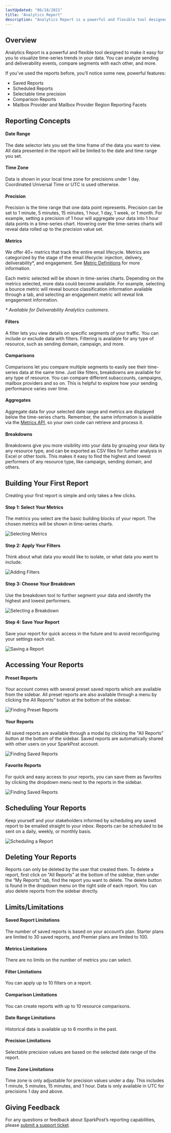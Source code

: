 ```yaml
---
lastUpdated: "06/18/2021"
title: "Analytics Report"
description: "Analytics Report is a powerful and flexible tool designed to make it easy for you to visualize time-series trends in your data."
---
```


## Overview

Analytics Report is a powerful and flexible tool designed to make it easy for you to visualize time-series trends in your data. You can analyze sending and deliverability events, compare segments with each other, and more.

If you’ve used the reports before, you’ll notice some new, powerful features:

- Saved Reports
- Scheduled Reports
- Selectable time precision
- Comparison Reports
- Mailbox Provider and Mailbox Provider Region Reporting Facets

## Reporting Concepts

#### Date Range

The date selector lets you set the time frame of the data you want to view. All data presented in the report will be limited to the date and time range you set.

#### Time Zone

Data is shown in your local time zone for precisions under 1 day. Coordinated Universal Time or UTC is used otherwise.

#### Precision

Precision is the time range that one data point represents. Precision can be set to 1 minute, 5 minutes, 15 minutes, 1 hour, 1 day, 1 week, or 1 month. For example, setting a precision of 1 hour will aggregate your data into 1 hour data points in a time-series chart. Hovering over the time-series charts will reveal data rolled up to the precision value set.

#### Metrics

We offer 40+ metrics that track the entire email lifecycle. Metrics are categorized by the stage of the email lifecycle: injection, delivery, deliverability\*, and engagement. See [Metric Definitions](https://www.sparkpost.com/docs/reporting/metrics-definitions/) for more information.

Each metric selected will be shown in time-series charts. Depending on the metrics selected, more data could become available. For example, selecting a bounce metric will reveal bounce classification information available through a tab, and selecting an engagement metric will reveal link engagement information.

_\* Available for Deliverability Analytics customers._

#### Filters

A filter lets you view details on specific segments of your traffic. You can include or exclude data with filters. Filtering is available for any type of resource, such as sending domain, campaign, and more.

#### Comparisons

Comparisons let you compare multiple segments to easily see their time-series data at the same time. Just like filters, breakdowns are available for any type of resource. You can compare different subaccounts, campaigns, mailbox providers and so on. This is helpful to explore how your sending performance varies over time.

#### Aggregates

Aggregate data for your selected date range and metrics are displayed below the time-series charts. Remember, the same information is available via the [Metrics API](https://developers.sparkpost.com/api/metrics/), so your own code can retrieve and process it.

#### Breakdowns

Breakdowns give you more visibility into your data by grouping your data by any resource type, and can be exported as CSV files for further analysis in Excel or other tools. This makes it easy to find the highest and lowest performers of any resource type, like campaign, sending domain, and others.

## Building Your First Report

Creating your first report is simple and only takes a few clicks.

#### Step 1: Select Your Metrics

The metrics you select are the basic building blocks of your report. The chosen metrics will be shown in time-series charts.

![Selecting Metrics](media/analytics-report/metrics.gif)

#### Step 2: Apply Your Filters

Think about what data you would like to isolate, or what data you want to include.

![Adding Filters](media/analytics-report/filter.gif)

#### Step 3: Choose Your Breakdown

Use the breakdown tool to further segment your data and identify the highest and lowest performers.

![Selecting a Breakdown](media/analytics-report/breakdown.gif)

#### Step 4: Save Your Report

Save your report for quick access in the future and to avoid reconfiguring your settings each visit.

![Saving a Report](media/analytics-report/save.gif)

## Accessing Your Reports

#### Preset Reports

Your account comes with several preset saved reports which are available from the sidebar. All preset reports are also available through a menu by clicking the All Reports” button at the bottom of the sidebar.

![Finding Preset Reports](media/analytics-report/preset.gif)

#### Your Reports

All saved reports are available through a modal by clicking the "All Reports” button at the bottom of the sidebar. Saved reports are automatically shared with other users on your SparkPost account.

![Finding Saved Reports](media/analytics-report/reportselection.gif)

#### Favorite Reports

For quick and easy access to your reports, you can save them as favorites by clicking the dropdown menu next to the reports in the sidebar.

![Finding Saved Reports](media/analytics-report/favorite.gif)

## Scheduling Your Reports

Keep yourself and your stakeholders informed by scheduling any saved report to be emailed straight to your inbox. Reports can be scheduled to be sent on a daily, weekly, or monthly basis.

![Scheduling a Report](media/analytics-report/schedule.gif)

## Deleting Your Reports

Reports can only be deleted by the user that created them. To delete a report, first click on "All Reports” at the bottom of the sidebar, then under the “My Reports” tab, find the report you want to delete. The delete button is found in the dropdown menu on the right side of each report. You can also delete reports from the sidebar directly.

## Limits/Limitations

#### Saved Report Limitations

The number of saved reports is based on your account’s plan. Starter plans are limited to 30 saved reports, and Premier plans are limited to 100.

#### Metrics Limitations

There are no limits on the number of metrics you can select.

#### Filter Limitations

You can apply up to 10 filters on a report.

#### Comparison Limitations

You can create reports with up to 10 resource comparisons.

#### Date Range Limitations

Historical data is available up to 6 months in the past.

#### Precision Limitations

Selectable precision values are based on the selected date range of the report.

#### Time Zone Limitations

Time zone is only adjustable for precision values under a day. This includes 1 minute, 5 minutes, 15 minutes, and 1 hour. Data is only available in UTC for precisions 1 day and above.

## Giving Feedback

For any questions or feedback about SparkPost’s reporting capabilities, please [submit a support ticket](https://www.sparkpost.com/submit-a-ticket/).
